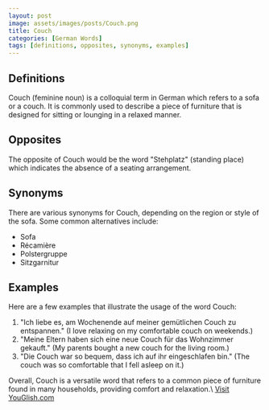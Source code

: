 ```yaml
---
layout: post
image: assets/images/posts/Couch.png
title: Couch
categories: [German Words]
tags: [definitions, opposites, synonyms, examples]
---
```


## Definitions

Couch (feminine noun) is a colloquial term in German which refers to a sofa or a couch. It is commonly used to describe a piece of furniture that is designed for sitting or lounging in a relaxed manner. 

## Opposites

The opposite of Couch would be the word "Stehplatz" (standing place) which indicates the absence of a seating arrangement. 

## Synonyms

There are various synonyms for Couch, depending on the region or style of the sofa. Some common alternatives include:

- Sofa
- Récamière
- Polstergruppe
- Sitzgarnitur

## Examples

Here are a few examples that illustrate the usage of the word Couch:

1. "Ich liebe es, am Wochenende auf meiner gemütlichen Couch zu entspannen." (I love relaxing on my comfortable couch on weekends.)
2. "Meine Eltern haben sich eine neue Couch für das Wohnzimmer gekauft." (My parents bought a new couch for the living room.)
3. "Die Couch war so bequem, dass ich auf ihr eingeschlafen bin." (The couch was so comfortable that I fell asleep on it.)

Overall, Couch is a versatile word that refers to a common piece of furniture found in many households, providing comfort and relaxation.\ <a id="yg-widget-0" class="youglish-widget" data-query="Couch" data-lang="german" data-components="8412" data-auto-start="0" data-bkg-color="theme_light" data-title="How%20to%20pronounce%20Couch%20in%20German"  rel="nofollow" href="https://youglish.com">Visit YouGlish.com</a><script async src="https://youglish.com/public/emb/widget.js" charset="utf-8"></script>